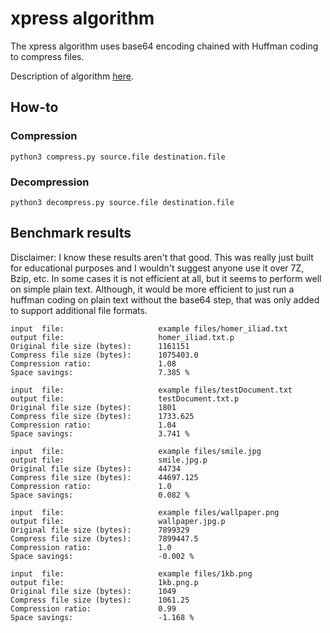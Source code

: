 # xpress algorithm

The xpress algorithm uses base64 encoding chained with Huffman coding to compress files.

Description of algorithm [here](https://docs.google.com/document/d/1iS0BiSDSarbBey49KYhR_iHw1N2lZCUq3n6VcU5p98g/edit?usp=sharing).

## How-to 
### Compression
```
python3 compress.py source.file destination.file
```

### Decompression
```angular2html
python3 decompress.py source.file destination.file
```

## Benchmark results

Disclaimer: I know these results aren't that good. This was really just built for educational purposes and I wouldn't suggest anyone use it over 7Z, Bzip, etc. In some cases it is not efficient at all, but it seems to perform well on simple plain text. Although, it would be more efficient to just run a huffman coding on plain text without the base64 step, that was only added to support additional file formats.   
```
input  file:                     example files/homer_iliad.txt
output file:                     homer_iliad.txt.p
Original file size (bytes):      1161151
Compress file size (bytes):      1075403.0
Compression ratio:               1.08
Space savings:                   7.385 %
```


```
input  file:                     example files/testDocument.txt
output file:                     testDocument.txt.p
Original file size (bytes):      1801
Compress file size (bytes):      1733.625
Compression ratio:               1.04
Space savings:                   3.741 %
```

```
input  file:                     example files/smile.jpg
output file:                     smile.jpg.p
Original file size (bytes):      44734
Compress file size (bytes):      44697.125
Compression ratio:               1.0
Space savings:                   0.082 %
```

```
input  file:                     example files/wallpaper.png
output file:                     wallpaper.jpg.p
Original file size (bytes):      7899329
Compress file size (bytes):      7899447.5
Compression ratio:               1.0
Space savings:                   -0.002 %
```

```
input  file:                     example files/1kb.png
output file:                     1kb.png.p
Original file size (bytes):      1049
Compress file size (bytes):      1061.25
Compression ratio:               0.99
Space savings:                   -1.168 %
```